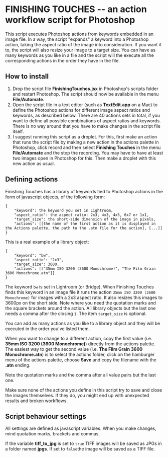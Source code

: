# FINISHING TOUCHES -- an action workflow script for Photoshop

This script executes Photoshop actions from keywords embedded in an image file. In a way, the script "expands" a keyword into a Photoshop action, taking the aspect ratio of the image into consideration. If you want it to, the script will also resize your image to a target size. You can have as many keywords as you like in a file and the script will the execute all the corresponding actions in the order they have in the file.

## How to install

1. Drop the script file **FinishingTouches.jsx** in Photoshop's scripts folder and restart Photoshop. The script should now be available in the menu **File/Automate**.
2. Open the script file in a text editor (such as **TextEdit.app** on a Mac) to define the Photoshop actions for different image aspect ratios and keywords, as described below. There are 40 actions sets in total, if you want to define all possible combinations of aspect ratios and keywords. There is no way around that you have to make changes in the script file itself.
3. I suggest running this script as a droplet. For this, first make an action that runs the script file by making a new action in the actions palette in Photoshop, click record and then select **Finishing Touches** in the menu **File/Automate** and the stop the recording. You may have to have at least two images open in Photoshop for this. Then make a droplet with this new action as usual.

## Defining actions

Finishing Touches has a library of keywords tied to Photoshop actions in the form of javascript objects, of the following form:

	{
		"keyword": the keyword you set in Lightroom,
		"aspect_ratio": the aspect ratio: 2x3, 4x3, 4x5, 6x7 or 1x1,
		"target_size": the short-side dimension of the image in pixels,
		"actions": [[the name of the first action as it is displayed in the Actions palette, the path to the .atn file for the action], [...]]
	}
	
This is a real example of a library object:

	{
		"keyword": "bw",
		"aspect_ratio": "2x3",
		"target_size": 3600,
		"actions": [["35mm ISO 3200 (3600 Monochrome)", "The Film Grain 3600 Monochrome.atn"]]
	}
	
The keyword `bw` is set in Lightroom (or Bridge). When Finishing Touches finds this keyword in an image file it runs the action `35mm ISO 3200 (3600 Monochrome)` for images with a 2x3 aspect ratio. It also resizes this images to 3600px on the short side. Note where you need the quotation marks and the square brackets around the action. All library objects but the last one needs a comma after the closing `}`. The item `target_size` is optional.

You can add as many actions as you like to a library object and they will be executed in the order you've listed them. 

When you want to change to a different action, copy the first value (i.e. **35mm ISO 3200 (3600 Monochrome)**) directly from the actions palette. The easiest way to get the second value (i.e. **The Film Grain 3600 Monochrome.atn**) is to select the actions folder, click on the hamburger menu of the actions palette, choose **Save** and copy the filename with the **.atn** ending.

Note the quotation marks and the comma after all value pairs but the last one.

Make sure none of the actions you define in this script try to save and close the images themselves. If they do, you might end up with unexpected results and broken workflows.

## Script behaviour settings

All settings are defined as javascript variables. When you make changes, mind quotation marks, brackets and commas.

If the variable **tiff_to_jpg** is set to `true` TIFF images will be saved as JPGs in a folder named **jpgs**. If set to `false`the image will be saved as a TIFF file.